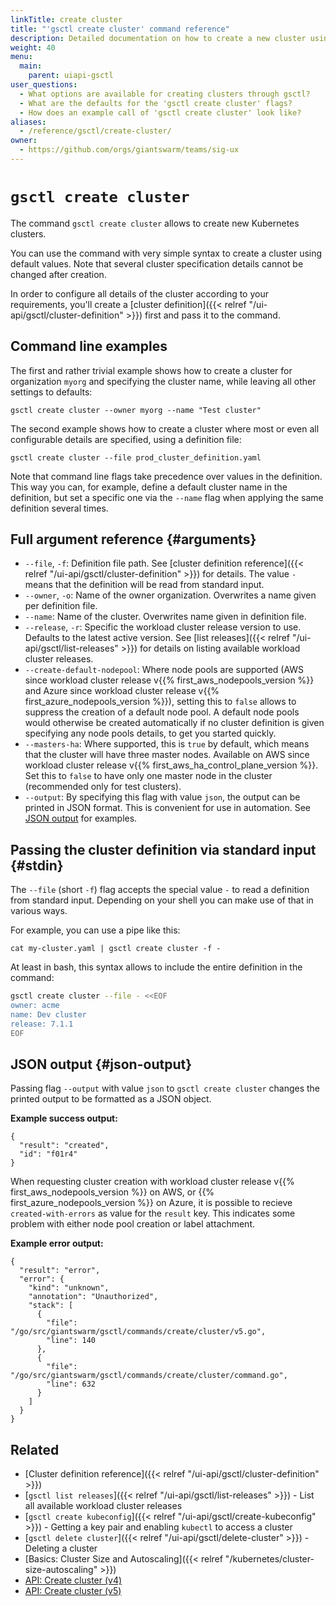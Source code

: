 ```yaml
---
linkTitle: create cluster
title: "'gsctl create cluster' command reference"
description: Detailed documentation on how to create a new cluster using the 'create cluster' command in gsctl.
weight: 40
menu:
  main:
    parent: uiapi-gsctl
user_questions:
  - What options are available for creating clusters through gsctl?
  - What are the defaults for the 'gsctl create cluster' flags?
  - How does an example call of 'gsctl create cluster' look like?
aliases:
  - /reference/gsctl/create-cluster/
owner:
  - https://github.com/orgs/giantswarm/teams/sig-ux
---
```


# `gsctl create cluster`

The command `gsctl create cluster` allows to create new Kubernetes clusters.

You can use the command with very simple syntax to create a cluster using default values. Note that several cluster specification details cannot be changed after creation.

In order to configure all details of the cluster according to your requirements, you'll create a [cluster definition]({{< relref "/ui-api/gsctl/cluster-definition" >}}) first and pass it to the command.

## Command line examples

The first and rather trivial example shows how to create a cluster for organization `myorg` and specifying the cluster name, while leaving all other settings to defaults:

```nohighlight
gsctl create cluster --owner myorg --name "Test cluster"
```

The second example shows how to create a cluster where most or even all configurable details are specified, using a definition file:

```nohighlight
gsctl create cluster --file prod_cluster_definition.yaml
```

Note that command line flags take precedence over values in the definition. This way you can, for example, define a default cluster name in the definition, but set a specific one via the `--name` flag when applying the same definition several times.

## Full argument reference {#arguments}

- `--file`, `-f`: Definition file path. See [cluster definition reference]({{< relref "/ui-api/gsctl/cluster-definition" >}}) for details. The value `-` means that the definition will be read from standard input.
- `--owner`, `-o`: Name of the owner organization. Overwrites a name given per definition file.
- `--name`: Name of the cluster. Overwrites name given in definition file.
- `--release`, `-r`: Specific the workload cluster release version to use. Defaults to the latest active version. See [list releases]({{< relref "/ui-api/gsctl/list-releases" >}}) for details on listing available workload cluster releases.
- `--create-default-nodepool`: Where node pools are supported (AWS since workload cluster release v{{% first_aws_nodepools_version %}} and Azure since workload cluster release v{{% first_azure_nodepools_version %}}), setting this to `false` allows to suppress the creation of a default node pool. A default node pools would otherwise be created automatically if no cluster definition is given specifying any node pools details, to get you started quickly.
- `--masters-ha`: Where supported, this is `true` by default, which means that the cluster will have three master nodes. Available on AWS since workload cluster release v{{% first_aws_ha_control_plane_version %}}. Set this to `false` to have only one master node in the cluster (recommended only for test clusters).
- `--output`: By specifying this flag with value `json`, the output can be printed in JSON format. This is convenient for use in automation. See [JSON output](#json-output) for examples.

## Passing the cluster definition via standard input {#stdin}

The `--file` (short `-f`) flag accepts the special value `-` to read a definition from standard input. Depending on your shell you can make use of that in various ways.

For example, you can use a pipe like this:

```nohighlight
cat my-cluster.yaml | gsctl create cluster -f -
```

At least in bash, this syntax allows to include the entire definition in the command:

```bash
gsctl create cluster --file - <<EOF
owner: acme
name: Dev cluster
release: 7.1.1
EOF
```

## JSON output {#json-output}

Passing flag `--output` with value `json` to `gsctl create cluster` changes the printed output to be formatted as a JSON object.

**Example success output:**

```nohighlight
{
  "result": "created",
  "id": "f01r4"
}
```

When requesting cluster creation with workload cluster release v{{% first_aws_nodepools_version %}} on AWS, or {{% first_azure_nodepools_version %}} on Azure, it is possible to recieve `created-with-errors` as value for the `result` key. This indicates some problem with either node pool creation or label attachment.

**Example error output:**

```nohighlight
{
  "result": "error",
  "error": {
    "kind": "unknown",
    "annotation": "Unauthorized",
    "stack": [
      {
        "file": "/go/src/giantswarm/gsctl/commands/create/cluster/v5.go",
        "line": 140
      },
      {
        "file": "/go/src/giantswarm/gsctl/commands/create/cluster/command.go",
        "line": 632
      }
    ]
  }
}
```

## Related

- [Cluster definition reference]({{< relref "/ui-api/gsctl/cluster-definition" >}})
- [`gsctl list releases`]({{< relref "/ui-api/gsctl/list-releases" >}}) - List all available workload cluster releases
- [`gsctl create kubeconfig`]({{< relref "/ui-api/gsctl/create-kubeconfig" >}}) - Getting a key pair and enabling `kubectl` to access a cluster
- [`gsctl delete cluster`]({{< relref "/ui-api/gsctl/delete-cluster" >}}) - Deleting a cluster
- [Basics: Cluster Size and Autoscaling]({{< relref "/kubernetes/cluster-size-autoscaling" >}})
- [API: Create cluster (v4)](/api/#operation/addCluster)
- [API: Create cluster (v5)](/api/#operation/addClusterV5)
